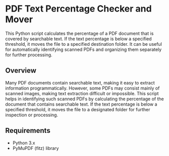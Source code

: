 # PDF Text Percentage Checker and Mover

This Python script calculates the percentage of a PDF document that is covered by searchable text. If the text percentage is below a specified threshold, it moves the file to a specified destination folder. It can be useful for automatically identifying scanned PDFs and organizing them separately for further processing.

## Overview

Many PDF documents contain searchable text, making it easy to extract information programmatically. However, some PDFs may consist mainly of scanned images, making text extraction difficult or impossible. This script helps in identifying such scanned PDFs by calculating the percentage of the document that contains searchable text. If the text percentage is below a specified threshold, it moves the file to a designated folder for further inspection or processing.

## Requirements

- Python 3.x
- PyMuPDF (fitz) library